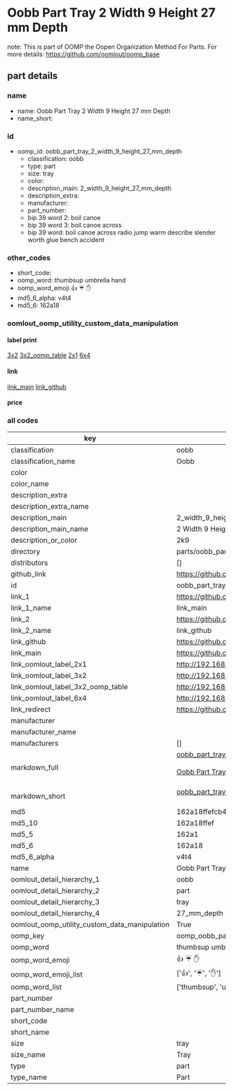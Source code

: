 # Oobb Part Tray 2 Width 9 Height 27 mm Depth  

note: This is part of OOMP the Oopen Organization Method For Parts. For more details: https://github.com/oomlout/oomp_base

##  part details
  







### name
* name: Oobb Part Tray 2 Width 9 Height 27 mm Depth
* name_short: 
### id
* oomp_id: oobb_part_tray_2_width_9_height_27_mm_depth
  * classification: oobb
  * type: part
  * size: tray
  * color: 
  * description_main: 2_width_9_height_27_mm_depth
  * description_extra: 
  * manufacturer: 
  * part_number: 
  * bip 39 word 2: boil canoe
  * bip 39 word 3: boil canoe across
  * bip 39 word: boil canoe across radio jump warm describe slender worth glue bench accident

### other_codes
* short_code: 
* oomp_word: thumbsup umbrella hand
* oomp_word_emoji :thumbsup: :umbrella: :hand:
* md5_6_alpha: v4t4
* md5_6: 162a18






### oomlout_oomp_utility_custom_data_manipulation
#### label print
[3x2](http://192.168.1.245:1112/?label=oomp%20v4t4)
[3x2_oomp_table](http://192.168.1.108:1112/?label=oomp%20v4t4)
[2x1](http://192.168.1.242:1112/?label=oomp%20v4t4)
[6x4](http://192.168.1.55:1112/?label=oomp%20v4t4)    

#### link

[link_main](https://github.com/oomlout/oomlout_oomp_version_1_messy/tree/main/parts/oobb_part_tray_2_width_9_height_27_mm_depth) [link_github](https://github.com/oomlout/oomlout_oomp_version_1_messy/tree/main/parts/oobb_part_tray_2_width_9_height_27_mm_depth)                             

#### price







### all codes 
| key | value |  
| --- | --- |  
| classification | oobb |  
| classification_name | Oobb |  
| color |  |  
| color_name |  |  
| description_extra |  |  
| description_extra_name |  |  
| description_main | 2_width_9_height_27_mm_depth |  
| description_main_name | 2 Width 9 Height 27 mm Depth |  
| description_or_color | 2k9 |  
| directory | parts/oobb_part_tray_2_width_9_height_27_mm_depth |  
| distributors | [] |  
| github_link | https://github.com/oomlout/oomlout_oomp_part_src/tree/main/parts/oobb_part_tray_2_width_9_height_27_mm_depth |  
| id | oobb_part_tray_2_width_9_height_27_mm_depth |  
| link_1 | https://github.com/oomlout/oomlout_oomp_version_1_messy/tree/main/parts/oobb_part_tray_2_width_9_height_27_mm_depth |  
| link_1_name | link_main |  
| link_2 | https://github.com/oomlout/oomlout_oomp_version_1_messy/tree/main/parts/oobb_part_tray_2_width_9_height_27_mm_depth |  
| link_2_name | link_github |  
| link_github | https://github.com/oomlout/oomlout_oomp_version_1_messy/tree/main/parts/oobb_part_tray_2_width_9_height_27_mm_depth |  
| link_main | https://github.com/oomlout/oomlout_oomp_version_1_messy/tree/main/parts/oobb_part_tray_2_width_9_height_27_mm_depth |  
| link_oomlout_label_2x1 | http://192.168.1.242:1112/?label=oomp%20v4t4 |  
| link_oomlout_label_3x2 | http://192.168.1.245:1112/?label=oomp%20v4t4 |  
| link_oomlout_label_3x2_oomp_table | http://192.168.1.108:1112/?label=oomp%20v4t4 |  
| link_oomlout_label_6x4 | http://192.168.1.55:1112/?label=oomp%20v4t4 |  
| link_redirect | https://github.com/oomlout/oomlout_oomp_version_1_messy/tree/main/parts/oobb_part_tray_2_width_9_height_27_mm_depth |  
| manufacturer |  |  
| manufacturer_name |  |  
| manufacturers | [] |  
| markdown_full | [oobb_part_tray_2_width_9_height_27_mm_depth](none)<br>[](none)<br>[Oobb Part Tray 2 Width 9 Height 27 Mm Depth](none)<br><br> |  
| markdown_short | [oobb_part_tray_2_width_9_height_27_mm_depth](none)<br><br> |  
| md5 | 162a18ffefcb4773dcbc7b0c048860c8 |  
| md5_10 | 162a18ffef |  
| md5_5 | 162a1 |  
| md5_6 | 162a18 |  
| md5_6_alpha | v4t4 |  
| name | Oobb Part Tray 2 Width 9 Height 27 mm Depth |  
| oomlout_detail_hierarchy_1 | oobb |  
| oomlout_detail_hierarchy_2 | part |  
| oomlout_detail_hierarchy_3 | tray |  
| oomlout_detail_hierarchy_4 | 27_mm_depth |  
| oomlout_oomp_utility_custom_data_manipulation | True |  
| oomp_key | oomp_oobb_part_tray_2_width_9_height_27_mm_depth |  
| oomp_word | thumbsup umbrella hand |  
| oomp_word_emoji | :thumbsup: :umbrella: :hand: |  
| oomp_word_emoji_list | [':thumbsup:', ':umbrella:', ':hand:'] |  
| oomp_word_list | ['thumbsup', 'umbrella', 'hand'] |  
| part_number |  |  
| part_number_name |  |  
| short_code |  |  
| short_name |  |  
| size | tray |  
| size_name | Tray |  
| type | part |  
| type_name | Part |  
